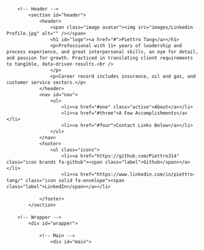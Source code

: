 <!DOCTYPE HTML>
<!--
	Read Only by HTML5 UP
	html5up.net | @ajlkn
	Free for personal and commercial use under the CCA 3.0 license (html5up.net/license)
-->
<html>
	<head>
		<title>Piettro's Portfolio</title>
		<meta charset="utf-8" />
		<meta name="viewport" content="width=device-width, initial-scale=1, user-scalable=no" />
		<link rel="stylesheet" href="assets/css/main.css" />
	</head>
	<body class="is-preload">

		<!-- Header -->
			<section id="header">
				<header>
					<span class="image avatar"><img src="images/Linkedin Profile.jpg" alt="" /></span>
					<h1 id="logo"><a href="#">Piettro Tang</a></h1>
					<p>Professional with 11+ years of leadership and process experience, and great interpersonal skills, an eye for detail, and passion for growth. Practiced in translating client requirements to tangible, data-driven results.<br />
					</p>
					<p>Career record includes insurance, oil and gas, and customer service sectors.</p>
				</header>
				<nav id="nav">
					<ul>
						<li><a href="#one" class="active">About</a></li>
						<li><a href="#three">A Few Accomplishments</a></li>
						<li><a href="#four">Contact Links Below</a></li>
					</ul>
				</nav>
				<footer>
					<ul class="icons">
						<li><a href="https://github.com/Piettro314" class="icon brands fa-github"><span class="label">Github</span></a></li>
						<li><a href="https://www.linkedin.com/in/piettro-tang/" class="icon solid fa-envelope"><span class="label">LinkedIn</span></a></li>
						
				</footer>
			</section>

		<!-- Wrapper -->
			<div id="wrapper">

				<!-- Main -->
					<div id="main">
